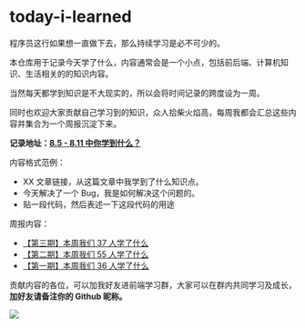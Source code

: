 # today-i-learned

程序员这行如果想一直做下去，那么持续学习是必不可少的。

本仓库用于记录今天学了什么，内容通常会是一个小点，包括前后端、计算机知识、生活相关的的知识内容。

当然每天都学到知识是不大现实的，所以会将时间记录的跨度设为一周。

同时也欢迎大家贡献自己学习到的知识，众人拾柴火焰高，每周我都会汇总这些内容并集合为一个周报沉淀下来。

**记录地址：[8.5 - 8.11 中你学到什么？](https://github.com/KieSun/today-i-learned/issues/12)**

内容格式范例：

- XX 文章链接，从这篇文章中我学到了什么知识点。
- 今天解决了一个 Bug，我是如何解决这个问题的。
- 贴一段代码，然后表述一下这段代码的用途

周报内容：

- [【第三期】本周我们 37 人学了什么](https://github.com/KieSun/Dream/issues/25)
- [【第二期】本周我们 55 人学了什么](https://github.com/KieSun/Dream/issues/24)
- [【第一期】本周我们 36 人学了什么](https://github.com/KieSun/Dream/issues/22)

贡献内容的各位，可以加我好友进前端学习群，大家可以在群内共同学习及成长，**加好友请备注你的 Github 昵称。**

![](https://yck-1254263422.cos.ap-shanghai.myqcloud.com/blog/2019-06-01-034140.png)

